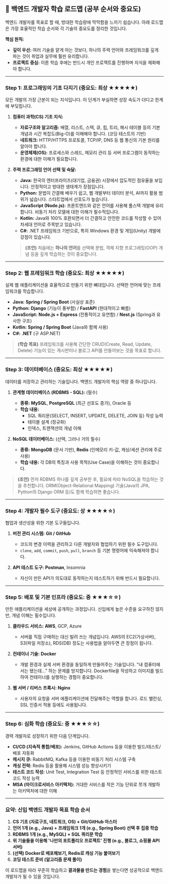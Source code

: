 ## 🧭 백엔드 개발자 학습 로드맵 (공부 순서와 중요도)

백엔드 개발자를 목표로 할 때, 방대한 학습량에 막막함을 느끼기 쉽습니다. 아래 로드맵은 가장 효율적인 학습 순서와 각 기술의 중요도를 정리한 것입니다.

**핵심 원칙:**
*   **깊이 우선:** 여러 기술을 얕게 아는 것보다, 하나의 주력 언어와 프레임워크를 깊게 파는 것이 취업과 실무에 훨씬 유리합니다.
*   **프로젝트 중심:** 이론 학습 후에는 반드시 개인 프로젝트를 진행하며 지식을 체화해야 합니다.

---

### **Step 1: 프로그래밍의 기초 다지기 (중요도: 최상 ★★★★★)**

모든 개발의 가장 근본이 되는 지식입니다. 이 단계가 부실하면 성장 속도가 더디고 한계에 부딪힙니다.

1.  **컴퓨터 과학(CS) 기초 지식:**
    *   **자료구조와 알고리즘:** 배열, 리스트, 스택, 큐, 힙, 트리, 해시 테이블 등의 기본 개념과 시간 복잡도(Big-O)를 이해해야 합니다. (코딩 테스트의 기반)
    *   **네트워크:** HTTP/HTTPS 프로토콜, TCP/IP, DNS 등 웹 통신의 기본 원리를 알아야 합니다.
    *   **운영체제(OS):** 프로세스와 스레드, 메모리 관리 등 서버 프로그램이 동작하는 환경에 대한 이해가 필요합니다.

2.  **주력 프로그래밍 언어 선택 및 숙달:**
    *   **Java:** 한국의 엔터프라이즈(대기업, 금융권) 시장에서 압도적인 점유율을 보입니다. 안정적이고 방대한 생태계가 장점입니다.
    *   **Python:** 문법이 간결해 배우기 쉽고, 웹 개발부터 데이터 분석, AI까지 활용 범위가 넓습니다. 스타트업에서 선호도가 높습니다.
    *   **JavaScript (Node.js):** 프론트엔드와 같은 언어를 사용해 풀스택 개발에 유리합니다. 비동기 처리 모델에 대한 이해가 필수적입니다.
    *   **Kotlin:** Java와 100% 호환되면서 더 간결하고 안전한 코드를 작성할 수 있어 차세대 언어로 주목받고 있습니다.
    *   **C#:** .NET 프레임워크 기반으로, 특히 Windows 환경 및 게임(Unity) 개발에 강점이 있습니다.

    > **(조언)** 처음에는 **하나의 언어**를 선택해 문법, 객체 지향 프로그래밍(OOP) 개념 등을 깊게 학습하는 것이 중요합니다.

---

### **Step 2: 웹 프레임워크 학습 (중요도: 최상 ★★★★★)**

실제 웹 애플리케이션을 효율적으로 만들기 위한 뼈대입니다. 선택한 언어에 맞는 프레임워크를 학습합니다.

*   **Java:** **Spring / Spring Boot** (사실상 표준)
*   **Python:** **Django** (기능이 풍부함) / **FastAPI** (현대적이고 빠름)
*   **JavaScript:** **Node.js + Express** (전통적이고 유연함) / **Nest.js** (Spring과 유사한 구조)
*   **Kotlin:** **Spring / Spring Boot** (Java와 함께 사용)
*   **C#:** **.NET** (구 ASP.NET)

> **(학습 목표)** 프레임워크를 사용해 간단한 CRUD(Create, Read, Update, Delete) 기능이 있는 게시판이나 블로그 API를 만들어보는 것을 목표로 합니다.

---

### **Step 3: 데이터베이스 (중요도: 최상 ★★★★★)**

데이터를 저장하고 관리하는 기술입니다. 백엔드 개발자의 핵심 역량 중 하나입니다.

1.  **관계형 데이터베이스 (RDBMS - SQL):** (필수)
    *   **종류:** **MySQL**, **PostgreSQL** (최근 선호도 증가), Oracle 등
    *   **학습 내용:**
        *   SQL 쿼리문(SELECT, INSERT, UPDATE, DELETE, JOIN 등) 작성 능력
        *   테이블 설계 (정규화)
        *   인덱스, 트랜잭션의 개념 이해

2.  **NoSQL 데이터베이스:** (선택, 그러나 거의 필수)
    *   **종류:** **MongoDB** (문서 기반), **Redis** (인메모리 키-값, 캐싱/세션 관리에 주로 사용)
    *   **학습 내용:** 각 DB의 특징과 사용 목적(Use Case)을 이해하는 것이 중요합니다.

> **(조언)** 먼저 RDBMS 하나를 깊게 공부한 후, 필요에 따라 NoSQL을 학습하는 것을 추천합니다. ORM(Object-Relational Mapping) 기술(Java의 JPA, Python의 Django ORM 등)도 함께 학습하면 좋습니다.

---

### **Step 4: 개발자 필수 도구 (중요도: 상 ★★★★☆)**

협업과 생산성을 위한 기본 도구들입니다.

1.  **버전 관리 시스템:** **Git / GitHub**
    *   코드의 변경 이력을 관리하고 다른 개발자와 협업하기 위한 필수 도구입니다.
    *   `clone`, `add`, `commit`, `push`, `pull`, `branch` 등 기본 명령어에 익숙해져야 합니다.

2.  **API 테스트 도구:** **Postman**, Insomnia
    *   자신이 만든 API가 의도대로 동작하는지 테스트하기 위해 반드시 필요합니다.

---

### **Step 5: 배포 및 기본 인프라 (중요도: 중 ★★★☆☆)**

만든 애플리케이션을 세상에 공개하는 과정입니다. 신입에게 높은 수준을 요구하진 않지만, 개념 이해는 필수입니다.

1.  **클라우드 서비스:** **AWS**, GCP, Azure
    *   서버를 직접 구매하는 대신 빌려 쓰는 개념입니다. AWS의 EC2(가상서버), S3(파일 저장소), RDS(DB) 정도는 사용법을 알아두면 큰 장점이 됩니다.

2.  **컨테이너 기술:** **Docker**
    *   개발 환경과 실제 서버 환경을 동일하게 만들어주는 기술입니다. "내 컴퓨터에서는 됐는데..." 하는 문제를 방지합니다. Dockerfile을 작성하고 이미지를 빌드하여 컨테이너를 실행하는 경험이 중요합니다.

3.  **웹 서버 / 리버스 프록시:** **Nginx**
    *   사용자의 요청을 서버 애플리케이션에 전달해주는 역할을 합니다. 로드 밸런싱, SSL 인증서 적용 등에도 사용됩니다.

---

### **Step 6: 심화 학습 (중요도: 중 ★★★☆☆)**

경력 개발자로 성장하기 위한 다음 단계입니다.

*   **CI/CD (지속적 통합/배포):** Jenkins, GitHub Actions 등을 이용한 빌드/테스트/배포 자동화
*   **메시지 큐:** RabbitMQ, Kafka 등을 이용한 비동기 처리 시스템 구축
*   **캐싱 전략:** Redis 등을 활용해 시스템 성능 향상시키기
*   **테스트 코드 작성:** Unit Test, Integration Test 등 안정적인 서비스를 위한 테스트 코드 작성 능력
*   **MSA (마이크로서비스 아키텍처):** 거대한 서비스를 작은 기능 단위로 쪼개 개발하는 아키텍처에 대한 이해

---

### **요약: 신입 백엔드 개발자 목표 학습 순서**

1.  **CS 기초 (자료구조, 네트워크, OS) + Git/GitHub 마스터**
2.  **언어 1개 (e.g., Java) + 프레임워크 1개 (e.g., Spring Boot) 선택 후 집중 학습**
3.  **RDBMS 1개 (e.g., MySQL) + SQL 쿼리문 학습**
4.  **위 기술들을 이용해 '나만의 포트폴리오 프로젝트' 진행 (e.g., 블로그, 쇼핑몰 API 서버)**
5.  **(선택) Docker로 배포해보기, Redis로 캐싱 기능 붙여보기**
6.  **코딩 테스트 준비 (알고리즘 문제 풀이)**

이 로드맵을 따라 꾸준히 학습하고 **결과물을 만드는 경험**을 쌓는다면 성공적으로 백엔드 개발자가 될 수 있을 것입니다.